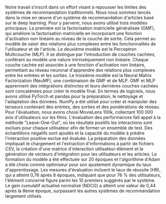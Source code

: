 Notre travail s’inscrit dans un effort visant à repousser les limites des systèmes de recommandation traditionnels. Nous nous sommes lancés dans la mise en œuvre d'un système de recommandation d'articles basé sur le deep learning.
Pour y parvenir, nous avons utilisé trois modèles principaux. La première est la factorisation matricielle généralisée (GMF), qui améliore la factorisation matricielle en incorporant une fonction d'activation non linéaire au niveau de la couche de sortie. Cela permet au modèle de saisir des relations plus complexes entre les fonctionnalités de l'utilisateur et de l'article.
Le deuxième modèle est le Perceptron Multicouche (MLP). Il se distingue par l’introduction de couches cachées, conférant au modèle une nature intrinsèquement non linéaire. Chaque couche cachée est associée à une fonction d'activation non linéaire, permettant au réseau neuronal d'apprendre des relations plus complexes entre les entrées et les sorties.
Le troisième modèle est la Neural Matrix Factorization (NeuMF), une combinaison de GMF et de MLP. GMF et MLP apprennent des intégrations distinctes et leurs dernières couches cachées sont concaténées pour créer le modèle final.
En termes de logiciels, nous avons utilisé PyTorch et pandas pour la préparation, le nettoyage et l'adaptation des données. NumPy a été utilisé pour créer et manipuler des tenseurs contenant des entrées, des sorties et des pondérations de réseau.
Pour l'évaluation, nous avons choisi MovieLens 100k, collectant 100 000 avis d'utilisateurs sur les films.
L'évaluation des performances fait appel à la méthode "Leave-One-Out", où les résultats positifs les interactions sont exclues pour chaque utilisateur afin de former un ensemble de test. Des échantillons négatifs sont ajoutés et la capacité du modèle à prédire l'interaction positive exclue est évaluée.
La préparation des données impliquait le chargement et l'extraction d'informations à partir de fichiers CSV, la création d'une matrice d'interaction utilisateur-élément et la génération de vecteurs d'intégration pour les utilisateurs et les articles.
La formation du modèle a été effectuée sur 20 époques et l'algorithme d'Adam a été choisi comme optimiseur pour son ajustement dynamique du taux d'apprentissage.
Les mesures d'évaluation incluent le taux de réussite (HR), qui a atteint 0,76 après 8 époques, indiquant que pour 76 % des utilisateurs, l'élément concerné figure parmi les 10 premiers suggérés par le système. Le gain cumulatif actualisé normalisé (NDCG) a atteint une valeur de 0,44 après la 8ème époque, surpassant les autres systèmes de recommandation largement utilisés.

